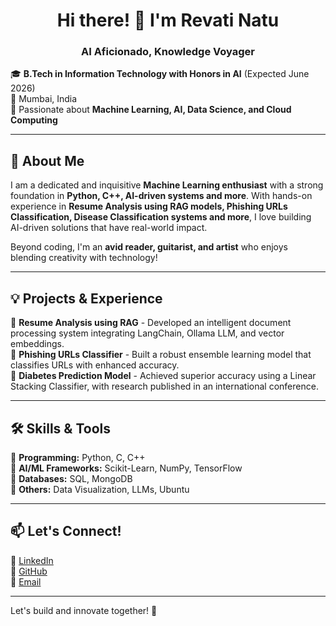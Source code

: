 <h1 align="center">Hi there! 👋 I'm Revati Natu</h1>
<h3 align="center">AI Aficionado, Knowledge Voyager</h3>

🎓 **B.Tech in Information Technology with Honors in AI** (Expected June 2026)  
📍 Mumbai, India  
🌱 Passionate about **Machine Learning, AI, Data Science, and Cloud Computing**  

---

## 🚀 About Me

I am a dedicated and inquisitive **Machine Learning enthusiast** with a strong foundation in **Python, C++, AI-driven systems and more**. With hands-on experience in **Resume Analysis using RAG models, Phishing URLs Classification, Disease Classification systems and more**, I love building AI-driven solutions that have real-world impact. 

Beyond coding, I'm an **avid reader, guitarist, and artist** who enjoys blending creativity with technology!

---

## 💡 Projects & Experience

🔹 **Resume Analysis using RAG** - Developed an intelligent document processing system integrating LangChain, Ollama LLM, and vector embeddings.  
🔹 **Phishing URLs Classifier** - Built a robust ensemble learning model that classifies URLs with enhanced accuracy.  
🔹 **Diabetes Prediction Model** - Achieved superior accuracy using a Linear Stacking Classifier, with research published in an international conference.

---

## 🛠️ Skills & Tools

🔹 **Programming:** Python, C, C++  
🔹 **AI/ML Frameworks:** Scikit-Learn, NumPy, TensorFlow  
🔹 **Databases:** SQL, MongoDB  
🔹 **Others:** Data Visualization, LLMs, Ubuntu  

---

## 📫 Let's Connect!

🔗 [LinkedIn](http://www.linkedin.com/in/revati-natu)  
🐙 [GitHub](https://github.com/Revati-N)  
📧 [Email](mailto:revatisnatu@gmail.com)  

---

Let's build and innovate together! 🚀
